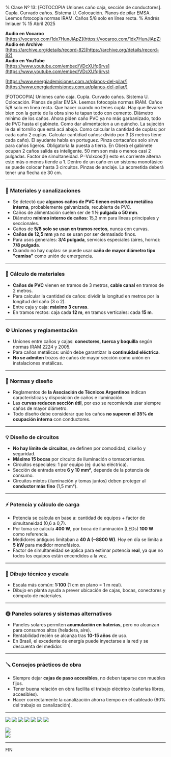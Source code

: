 % Clase Nº 13: [FOTOCOPIA Uniones caño caja, sección de conductores]. Cupla. Curvado caños. Sistema U. Colocación. Planos de pilar EMSA. Leemos fotocopia normas IRAM. Caños 5/8 solo en línea recta.
% Andrés Imlauer
% 15 Abril 2025

**Audio en Vocaroo**       
[https://vocaroo.com/1dx7HunJiApZ](https://vocaroo.com/1dx7HunJiApZ)    
**Audio en Archive**       
[https://archive.org/details/record-82](https://archive.org/details/record-82)    
**Audio en YouTube**       
[https://www.youtube.com/embed/VDcXUfq6rvs](https://www.youtube.com/embed/VDcXUfq6rvs)    
       
[https://www.energiademisiones.com.ar/planos-del-pilar/](https://www.energiademisiones.com.ar/planos-del-pilar/)    


[FOTOCOPIA] Uniones caño caja. Cupla. Curvado caños. Sistema U. Colocación. Planos de pilar EMSA. Leemos fotocopia normas IRAM. Caños 5/8 solo en línea recta. Que hacer cuando no tenes cupla. Hay que llevarse bien con la gente de la obra sino te tapan todo con cemento. Diámetro mínimo de los caños. Ahora piden caño PVC ya no más garbanizado, todo de PVC hasta el gabinete. Como dar alimentacion a un quincho. La sujeción le da el tornillo que está acá abajo. Como calcular la cantidad de cuplas: por cada caño 2 cuplas. Calcular cantidiad caños: divido por 3 (3 metros tiene cada caño). El ayudante habla en portuguez. Pinza cortacaños solo sirve para caños ligeros. Obligatoria la puesta a tierra. En Oberá el gabinete ocupan 2 caños salida es inteligente. 50 mm son más o menos casi 2 pulgadas. Factor de simultaneidad. P=VxIxcos(fi) esto es corriente alterna esto más o menos tiende a 1. Dentro de un caño en un sistema monofásico se puede colocar hasta 3 circuitos. Pinzas de anclaje. La acometida deberá tener una flecha de 30 cm. 

---

### 🔧 **Materiales y canalizaciones**

* Se detectó que **algunos caños de PVC tienen estructura metálica interna**, probablemente galvanizada, recubierta de PVC.
* Caños de alimentación suelen ser de **1 ½ pulgada o 50 mm**.
* Diámetro **mínimo interno de caños**: 15,3 mm para líneas principales y seccionales.
* Caños de **5/8 solo se usan en tramos rectos**, nunca con curvas.
* **Caños de 12,5 mm** ya no se usan por ser demasiado finos.
* Para usos generales: **3/4 pulgada**, servicios especiales (aires, horno): **7/8 pulgada**.
* Cuando no hay cuplas: se puede usar **caño de mayor diámetro tipo "camisa"** como unión de emergencia.

---

### 📏 **Cálculo de materiales**

* **Caños de PVC** vienen en tramos de 3 metros, **cable canal** en tramos de 2 metros.
* Para calcular la cantidad de caños: dividir la longitud en metros por la longitud del caño (3 o 2).
* Entre caja y caja: **máximo 3 curvas**.
* En tramos rectos: caja cada **12 m**, en tramos verticales: cada **15 m**.

---

### ⚙️ **Uniones y reglamentación**

* Uniones entre caños y cajas: **conectores, tuerca y boquilla** según normas IRAM 2224 y 2005.
* Para caños metálicos: unión debe garantizar la **continuidad eléctrica**.
* **No se admiten** trozos de caños de mayor sección como unión en instalaciones metálicas.

---

### 🧠 **Normas y diseño**

* Reglamentos de **la Asociación de Técnicos Argentinos** indican características y disposición de caños e iluminación.
* Las **curvas reducen sección útil**, por eso se recomienda usar siempre caños de mayor diámetro.
* Todo diseño debe considerar que los caños **no superen el 35% de ocupación interna** con conductores.

---

### 💡 **Diseño de circuitos**

* **No hay límite de circuitos**, se definen por comodidad, diseño y seguridad.
* **Máximo 15 bocas** por circuito de iluminación o tomacorrientes.
* Circuitos especiales: 1 por equipo (ej: ducha eléctrica).
* Sección de entrada entre **6 y 10 mm²**, depende de la potencia de consumo.
* Circuitos mixtos (iluminación y tomas juntos) deben proteger al **conductor más fino** (1,5 mm²).

---

### ⚡ **Potencia y cálculo de carga**

* Potencia se calcula en base a: cantidad de equipos + factor de simultaneidad (0,6 a 0,7).
* Por toma se calcula **400 W**, por boca de iluminación (LEDs) **100 W** como referencia.
* Medidores antiguos limitaban a **40 A (\~8800 W)**. Hoy en día se limita a **5 kW** para medidor monofásico.
* Factor de simultaneidad se aplica para estimar potencia **real**, ya que no todos los equipos están encendidos a la vez.

---

### 📐 **Dibujo técnico y escala**

* Escala más común: **1:100** (1 cm en plano = 1 m real).
* Dibujo en planta ayuda a prever ubicación de cajas, bocas, conectores y cómputo de materiales.

---

### 🌞 **Paneles solares y sistemas alternativos**

* Paneles solares permiten **acumulación en baterías**, pero no alcanzan para consumos altos (heladera, aire).
* Rentabilidad recién se alcanza tras **10-15 años** de uso.
* En Brasil, el excedente de energía puede inyectarse a la red y se descuenta del medidor.

---

### 🪛 **Consejos prácticos de obra**

* Siempre dejar **cajas de paso accesibles**, no deben taparse con muebles fijos.
* Tener buena relación en obra facilita el trabajo eléctrico (cañerías libres, accesibles).
* Hacer correctamente la canalización ahorra tiempo en el cableado (60% del trabajo es canalización).

---

![](https://blogger.googleusercontent.com/img/b/R29vZ2xl/AVvXsEhpAjSN0mu_UmD369sYu-q82f89D-v_P5WqaXnaxfnucFnGZpnRplJBmgBEbGa3o-IPBih-6TEj-eu8x6qmQZQR3cEUmDsIvs_vumJhywK3h7nGfmYnsVNtlXP7mh5ZrSKB0Ebhai16gIn4B0wpKoOc6QTcXhKz61Q2ulU7VBihT3smlaB_o_sWMOFC2mo/s4160/IMG_20250414_203006264.jpg)
![](https://blogger.googleusercontent.com/img/b/R29vZ2xl/AVvXsEgKMBpB6_W705WQlOtlY8CakcgR5u86hqtxYLoDSmcZZ_NR1HND4KvxoxeLo8S1FZADsGDE7KoLKj7qfUajaksp02NcpyJjphq8CYDcaRxXQttfaxd1P2zNe_mF_LmSsjmkRUVqIL-CojOwqZBvKSnVHt691KcEpoHNz3FLScIKx568tQOVzlBa2mS5Nz4/s4160/IMG_20250414_185021883_HDR.jpg)
![](https://blogger.googleusercontent.com/img/b/R29vZ2xl/AVvXsEhLdqIN5FZuMQjJk6-U6hZFqqbaXomHECG8cJ7jM9k8cLOZHshh96fKDWfV9wO_kXStTFWBUHWA62AmSaa4dC5JjcW7mCczDYEIjXx1VvgIJEA9322MSNfLktnoDwHESp5MsiXWarE62utxDSVFne-FS3DEApozFUnv96P3Pej0TrPkNLLsjJnpebVBMOs/s4160/IMG_20250414_195948867.jpg)
![](https://blogger.googleusercontent.com/img/b/R29vZ2xl/AVvXsEh-aEzxvR2S5G4lrCALU2kcPsRQR7aVLS6M2WP1ohv-jXXrdTKjkPFIPUDj0aYWAthMZI5i0tBUpd8l8opuz9Oy6f7bDdA7o_bfkcXsZD9zW2Pn9M7SV5FCoYpO7Q0Z9jAWmeTZcCAR_buV0u1Zqls9n1ktLDGHuQJS2tl2NBKDR9CW517nnaA-0RchoIg/s4160/IMG_20250414_203001133.jpg)
![](https://blogger.googleusercontent.com/img/b/R29vZ2xl/AVvXsEiRJkKmosUfplYhfAnQreGL93ZyKk1JvIXknljwdgpWJ2c8I4HCHhUMQMuiNRP3ZqFvcopJS_BnJobRhX_yHHqy1IHYzhCdJrZ4zf3ksS1IFsnzLoH6XzHGeIvWG9f3ogrAJXcblwSUgn1mL6OLJ8TiULdWOmYewqVyppOEtHaxUS_bupcFGNqlzEKlaiY/s4160/IMG_20250414_202709058.jpg)
![](https://blogger.googleusercontent.com/img/b/R29vZ2xl/AVvXsEiRJkKmosUfplYhfAnQreGL93ZyKk1JvIXknljwdgpWJ2c8I4HCHhUMQMuiNRP3ZqFvcopJS_BnJobRhX_yHHqy1IHYzhCdJrZ4zf3ksS1IFsnzLoH6XzHGeIvWG9f3ogrAJXcblwSUgn1mL6OLJ8TiULdWOmYewqVyppOEtHaxUS_bupcFGNqlzEKlaiY/s4160/IMG_20250414_202709058.jpg)
![](https://blogger.googleusercontent.com/img/b/R29vZ2xl/AVvXsEi2wPbBRZqjP9cxQ8EJzuAzEX3QszA9ysbTRBkHfrTboErcuwavxJGbnuX6xn0IZszga0bYFPDryrHONX0sU9V2PWUNmqc3srdwFNsMXh3gJXqFQHrKmHFfg-szgbmkBLWyHvLxhLepsz_mvdQR5yIjts-pYU4SKTdA2ZRuovWFy79YHBk-EBViVLCybtg/s4160/IMG_20250414_202719036.jpg)


![](https://blogger.googleusercontent.com/img/b/R29vZ2xl/AVvXsEi5Jw8KZqWXudc27kjzUUdNAVqpG1AhpH1ENMoXKiz4RaBb_ZPcyh8lPJNFKNXW6ulHoEUPHfGPnKoL-8i6h01XKD3CFaOrqpV2m1THdhbXx4JqFcEGXT8HsnZdn4vKAoKrRRaHT1BTX2ERuVdygnWiYyGRQS-x6qlK7BLJoQFLv7vj_tiFM2TKl_6n7-U/s4160/IMG_20250317_190757223_flipped.jpg)    
![](https://blogger.googleusercontent.com/img/b/R29vZ2xl/AVvXsEiCnB0ZTNIBrFm5aR83YvuEnewl18HPDk1SWlrCPdVpkgnoog-sH7X6WO9al0_QrctyDXwSFpSNCFZ_Z3oluQVrD3lfFrwL10D_RjLiA0V62tCbJqAqJl3iW7PDNDmvhoOGMrcQqKWcXLFVc-MfKYwWbPqHlVKWZbbf2g-aSDgm3v9A5o6lPHQyk3rQW20/s4160/IMG_20250317_190803421_flipped.jpg)    

---

FIN
